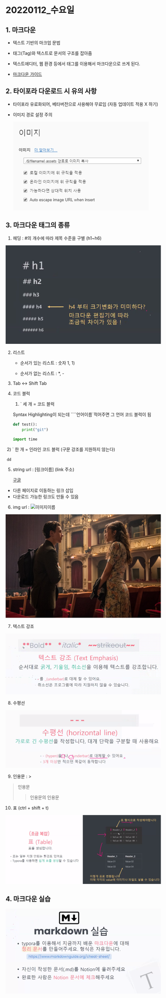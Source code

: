 # 20220112_수요일

## 1. 마크다운

- 텍스트 기반의 마크업 문법
- 태그(Tag)와 텍스트로 문서의 구조를 잡아줌

- 텍스트에디터, 웹 환경 등에서 태그를 이용해서 마크다운으로 쓰게 된다.
- [마크다운 가이드](https://www.markdownguide.org/cheat-sheet)



## 2. 타이포라 다운로드 시 유의 사항

- 타이포라 유료화되어, 베타버전으로 사용해야 무료임 (자동 업데이트 적용 X 하기)

- 이미지 경로 설정 주의

  ![image-20220112171447300](test.assets/image-20220112171447300.png)

## 3. 마크다운 태그의 종류

1. 헤딩 : #의 개수에 따라 제목 수준을 구별 (h1~h6)

![image-20220112163426364](test.assets/image-20220112163426364.png)

2. 리스트
   * 순서가 있는 리스트 : 숫자 1, 1)
   
   * 순서가 없는 리스트 : *, -
   
3. Tab <-> Shift Tab



4. 코드 블럭

   1) ` 세 개 = 코드 블럭
   
   Syntax Highlighting이 되는데 ````언어이름`적어주면 그 언어 코드 블럭이 됨
   
   ```python
   def test():
       print("git")
   ```
   
   ```python
   import time
   ```
   
   

​		2) ` 한 개  = 인라인 코드 블럭 (구문 강조를 지원하지 않는다)

​		`dd`



5. string url : [링크이름] (link 주소)

   [구글](https://www.google.com)

* 다른 페이지로 이동하는 링크 삽입
* 다운로드 가능한 링크도 만들 수 있음



6. img url : ![이미지이름](이미지주소)

![이미지](test.assets/common%20(11).jpeg)



7. 텍스트 강조

![image-20220112171252936](test.assets/image-20220112171252936.png)



8. 수평선

![image-20220112171548704](test.assets/image-20220112171548704.png)



9. 인용문 : > 

>인용문
>
>> 인용문의 인용문



10. 표 (ctrl + shift + t)

![image-20220112171751327](test.assets/image-20220112171751327.png)



## 4. 마크다운 실습

![image-20220112172340469](test.assets/image-20220112172340469.png)